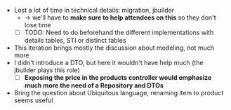 * Lost a lot of time in technical details: migration, jbuilder 
  * -> we'll have to **make sure to help attendees on this** so they don't lose time
  * [ ] TODO: Need to do beforehand the different implementations with details tables, STI or distinct tables
* This iteration brings mostly the discussion about modeling, not much more
* I didn't introduce a DTO, but here it wouldn't have help much (the jbuilder plays this role)
  * [ ] **Exposing the price in the products controller would emphasize much more the need of a Repository and DTOs**
* Bring the question about Ubiquitous language, renaming item to product seems useful
